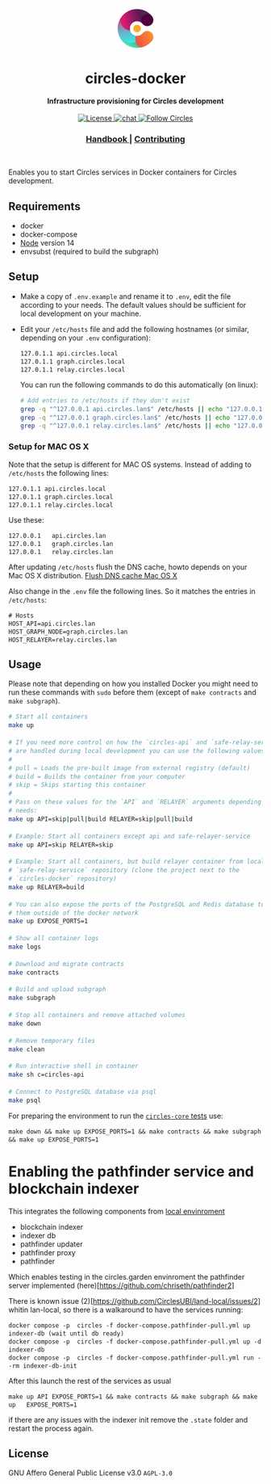 <div align="center">
	<img width="80" src="https://raw.githubusercontent.com/CirclesUBI/.github/main/assets/logo.svg" />
</div>

<h1 align="center">circles-docker</h1>

<div align="center">
 <strong>
   Infrastructure provisioning for Circles development
 </strong>
</div>

<br />

<div align="center">
  <!-- Licence -->
  <a href="https://github.com/CirclesUBI/circles-docker/blob/main/LICENSE">
    <img src="https://img.shields.io/github/license/CirclesUBI/circles-core?style=flat-square&color=%23cc1e66" alt="License" height="18">
  </a>
  <!-- Discourse -->
  <a href="https://aboutcircles.com/">
    <img src="https://img.shields.io/discourse/topics?server=https%3A%2F%2Faboutcircles.com%2F&style=flat-square&color=%23faad26" alt="chat" height="18"/>
  </a>
  <!-- Twitter -->
  <a href="https://twitter.com/CirclesUBI">
    <img src="https://img.shields.io/twitter/follow/circlesubi.svg?label=twitter&style=flat-square&color=%23f14d48" alt="Follow Circles" height="18">
  </a>
</div>

<div align="center">
  <h3>
    <a href="https://handbook.joincircles.net">
      Handbook
    </a>
    <span> | </span>
    <a href="https://github.com/CirclesUBI/.github/blob/main/CONTRIBUTING.md">
      Contributing
    </a>
  </h3>
</div>

<br/>


Enables you to start Circles services in Docker containers for Circles development.

## Requirements

* docker
* docker-compose
* [Node](https://nodejs.org/en/download/) version 14
* envsubst (required to build the subgraph)

## Setup

* Make a copy of `.env.example` and rename it to `.env`, edit the file according to your needs. The default values should be sufficient for local development on your machine.

* Edit your `/etc/hosts` file and add the following hostnames (or similar, depending on your `.env` configuration):

    ```
    127.0.1.1 api.circles.local
    127.0.1.1 graph.circles.local
    127.0.1.1 relay.circles.local
    ```
  You can run the following commands to do this automatically (on linux):
  ```bash
  # Add entries to /etc/hosts if they don't exist
  grep -q "^127.0.0.1 api.circles.lan$" /etc/hosts || echo "127.0.0.1 api.circles.lan" | sudo tee -a /etc/hosts
  grep -q "^127.0.0.1 graph.circles.lan$" /etc/hosts || echo "127.0.0.1 graph.circles.lan" | sudo tee -a /etc/hosts
  grep -q "^127.0.0.1 relay.circles.lan$" /etc/hosts || echo "127.0.0.1 relay.circles.lan" | sudo tee -a /etc/hosts
  ```
### Setup for MAC OS X

Note that the setup is different for MAC OS systems. Instead of adding to `/etc/hosts` the following lines:
```
127.0.1.1 api.circles.local
127.0.1.1 graph.circles.local
127.0.1.1 relay.circles.local
```
Use these:
```
127.0.0.1	api.circles.lan
127.0.0.1	graph.circles.lan
127.0.0.1	relay.circles.lan
```
After updating `/etc/hosts` flush the DNS cache, howto depends on your Mac OS X distribution. [Flush DNS cache Mac OS X](https://osxdaily.com/2008/03/21/how-to-flush-your-dns-cache-in-mac-os-x/)

Also change in the `.env` file the following lines. So it matches the entries in `/etc/hosts`:
```
# Hosts
HOST_API=api.circles.lan
HOST_GRAPH_NODE=graph.circles.lan
HOST_RELAYER=relay.circles.lan
```

## Usage

Please note that depending on how you installed Docker you might need to run these commands with `sudo` before them (except of `make contracts` and `make subgraph`).

```bash
# Start all containers
make up

# If you need more control on how the `circles-api` and `safe-relay-service`
# are handled during local development you can use the following values:
#
# pull = Loads the pre-built image from external registry (default)
# build = Builds the container from your computer
# skip = Skips starting this container
#
# Pass on these values for the `API` and `RELAYER` arguments depending on your
# needs:
make up API=skip|pull|build RELAYER=skip|pull|build

# Example: Start all containers except api and safe-relayer-service
make up API=skip RELAYER=skip

# Example: Start all containers, but build relayer container from local
# `safe-relay-service` repository (clone the project next to the
# `circles-docker` repository)
make up RELAYER=build

# You can also expose the ports of the PostgreSQL and Redis database to use
# them outside of the docker network
make up EXPOSE_PORTS=1

# Show all container logs
make logs

# Download and migrate contracts
make contracts

# Build and upload subgraph
make subgraph

# Stop all containers and remove attached volumes
make down

# Remove temporary files
make clean

# Run interactive shell in container
make sh c=circles-api

# Connect to PostgreSQL database via psql
make psql
```

For preparing the environment to run the [`circles-core` tests](https://github.com/CirclesUBI/circles-core/) use:

```
make down && make up EXPOSE_PORTS=1 && make contracts && make subgraph && make up EXPOSE_PORTS=1
```

# Enabling the pathfinder service and blockchain indexer

This integrates the  following components from [local envinroment](https://github.com/CirclesUBI/land-local) 
- blockchain indexer
- indexer db
- pathfinder updater
- pathfinder proxy
- pathfinder 

Which enables testing in the circles.garden envinroment the pathfinder server implemented (here)[https://github.com/chriseth/pathfinder2]

There is known issue (2)[https://github.com/CirclesUBI/land-local/issues/2] whitin lan-local, so there is a walkaround to have the services running:

```
docker compose -p  circles -f docker-compose.pathfinder-pull.yml up indexer-db (wait until db ready)
docker compose -p  circles -f docker-compose.pathfinder-pull.yml up -d indexer-db
docker compose -p  circles -f docker-compose.pathfinder-pull.yml run --rm indexer-db-init 
```
After this launch the rest of the services as usual

```
make up API EXPOSE_PORTS=1 && make contracts && make subgraph && make up   EXPOSE_PORTS=1
```

if there are any issues with the indexer init remove the `.state` folder and restart the process again.
## License

GNU Affero General Public License v3.0 `AGPL-3.0`
